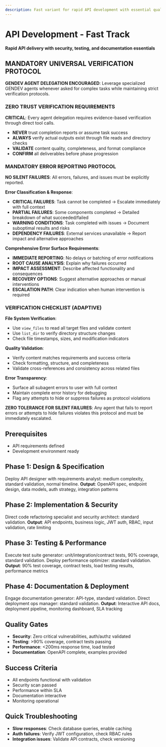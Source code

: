 ```yaml
---
description: Fast variant for rapid API development with essential quality gates
---
```


# API Development - Fast Track

**Rapid API delivery with security, testing, and documentation essentials**

## MANDATORY UNIVERSAL VERIFICATION PROTOCOL

**GENDEV AGENT DELEGATION ENCOURAGED**: Leverage specialized GENDEV agents whenever asked for complex tasks while maintaining strict verification protocols.

### ZERO TRUST VERIFICATION REQUIREMENTS
**CRITICAL**: Every agent delegation requires evidence-based verification through direct tool calls.
- **NEVER** trust completion reports or assume task success
- **ALWAYS** verify actual outputs exist through file reads and directory checks
- **VALIDATE** content quality, completeness, and format compliance
- **CONFIRM** all deliverables before phase progression

### MANDATORY ERROR REPORTING PROTOCOL
**NO SILENT FAILURES**: All errors, failures, and issues must be explicitly reported.

**Error Classification & Response**:
- **CRITICAL FAILURES**: Task cannot be completed → Escalate immediately with full context
- **PARTIAL FAILURES**: Some components completed → Detailed breakdown of what succeeded/failed
- **WARNING CONDITIONS**: Task completed with issues → Document suboptimal results and risks
- **DEPENDENCY FAILURES**: External services unavailable → Report impact and alternative approaches

**Comprehensive Error Surface Requirements**:
- **IMMEDIATE REPORTING**: No delays or batching of error notifications
- **ROOT CAUSE ANALYSIS**: Explain why failures occurred
- **IMPACT ASSESSMENT**: Describe affected functionality and consequences
- **RECOVERY OPTIONS**: Suggest alternative approaches or manual interventions
- **ESCALATION PATH**: Clear indication when human intervention is required

### VERIFICATION CHECKLIST (ADAPTIVE)
**File System Verification**:
- Use `view_files` to read all target files and validate content
- Use `list_dir` to verify directory structure changes
- Check file timestamps, sizes, and modification indicators

**Quality Validation**:
- Verify content matches requirements and success criteria
- Check formatting, structure, and completeness
- Validate cross-references and consistency across related files

**Error Transparency**:
- Surface all subagent errors to user with full context
- Maintain complete error history for debugging
- Flag any attempts to hide or suppress failures as protocol violations

**ZERO TOLERANCE FOR SILENT FAILURES**: Any agent that fails to report errors or attempts to hide failures violates this protocol and must be immediately escalated.

## Prerequisites
- API requirements defined
- Development environment ready

## Phase 1: Design & Specification

Deploy API designer with requirements analyst: medium complexity, standard validation, normal timeline.
**Output**: OpenAPI spec, endpoint design, data models, auth strategy, integration patterns

## Phase 2: Implementation & Security  

Direct code refactoring specialist and security architect: standard validation.
**Output**: API endpoints, business logic, JWT auth, RBAC, input validation, rate limiting

## Phase 3: Testing & Performance

Execute test suite generator: unit/integration/contract tests, 90% coverage, standard validation.
Deploy performance optimizer: standard validation.
**Output**: 90% test coverage, contract tests, load testing results, performance metrics

## Phase 4: Documentation & Deployment

Engage documentation generator: API-type, standard validation.
Direct deployment ops manager: standard validation.
**Output**: Interactive API docs, deployment pipeline, monitoring dashboard, SLA tracking

## Quality Gates
- **Security**: Zero critical vulnerabilities, auth/authz validated
- **Testing**: >90% coverage, contract tests passing
- **Performance**: <200ms response time, load tested
- **Documentation**: OpenAPI complete, examples provided

## Success Criteria
- All endpoints functional with validation
- Security scan passed
- Performance within SLA
- Documentation interactive
- Monitoring operational

## Quick Troubleshooting
- **Slow responses**: Check database queries, enable caching
- **Auth failures**: Verify JWT configuration, check RBAC rules
- **Integration issues**: Validate API contracts, check versioning